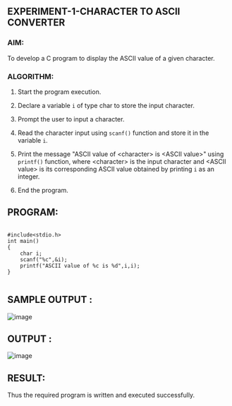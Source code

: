 ## EXPERIMENT-1-CHARACTER TO ASCII CONVERTER

### AIM:
To develop a C program to display the ASCII value of a given character.

### ALGORITHM:
1. Start the program execution.

2. Declare a variable `i` of type char to store the input character.

3. Prompt the user to input a character.

4. Read the character input using `scanf()` function and store it in the variable `i`.

5. Print the message "ASCII value of \<character\> is \<ASCII value\>" using `printf()` function, where \<character\> is the input character and \<ASCII value\> is its corresponding ASCII value obtained by printing `i` as an integer.

6. End the program.

## PROGRAM:
``` 

#include<stdio.h>
int main()
{
    char i;
    scanf("%c",&i);
    printf("ASCII value of %c is %d",i,i);
}
        

```
## SAMPLE OUTPUT :

![image](https://github.com/EzhilsreeJ/c_program/assets/144870412/afbb8bcb-cd44-4024-8959-ff2248ba1857)

## OUTPUT :
![image](https://github.com/EzhilsreeJ/c_program/assets/144870412/d9148b49-24e5-4cdf-8e9e-3375c88eeeca)



## RESULT:
Thus the required program is written and executed successfully.

